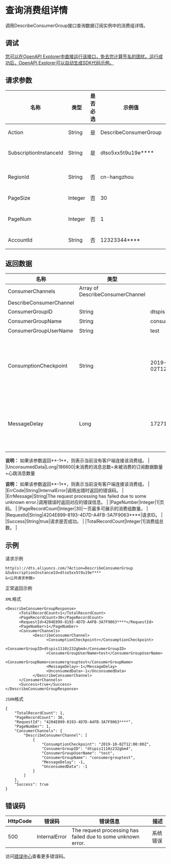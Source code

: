 # 查询消费组详情

调用DescribeConsumerGroup接口查询数据订阅实例中的消费组详情。

## 调试

[您可以在OpenAPI Explorer中直接运行该接口，免去您计算签名的困扰。运行成功后，OpenAPI Explorer可以自动生成SDK代码示例。](https://api.aliyun.com/#product=Dts&api=DescribeConsumerGroup&type=RPC&version=2020-01-01)

## 请求参数

|名称|类型|是否必选|示例值|描述|
|--|--|----|---|--|
|Action|String|是|DescribeConsumerGroup|系统规定参数，取值：**DescribeConsumerGroup**。 |
|SubscriptionInstanceId|String|是|dtso5xx5t9u19e\*\*\*\*|数据订阅实例ID，可以通过调用[DescribeSubscriptionInstances](~49442~)接口查询。 |
|RegionId|String|否|cn-hangzhou|地域ID，传入本参数来指定实例所在地域，详情请参见[支持的地域列表](~141033~)。 |
|PageSize|Integer|否|30|每页记录数，取值： **30**、**50**、**100**，默认值为**30**。 |
|PageNum|Integer|否|1|页码，取值为大于**0**且不超过Integer数据类型的最大值，默认值为**1**。 |
|AccountId|String|否|12323344\*\*\*\*|阿里云主账号ID，无需设置，该参数即将下线。 |

## 返回数据

|名称|类型|示例值|描述|
|--|--|---|--|
|ConsumerChannels|Array of DescribeConsumerChannel| |消费组列表。 |
|DescribeConsumerChannel| | | |
|ConsumerGroupID|String|dtspis1110z232\*\*\*\*|消费组ID。 |
|ConsumerGroupName|String|consumergrouptest|消费组名称。 |
|ConsumerGroupUserName|String|test|消费组账号。 |
|ConsumptionCheckpoint|String|2019-10-02T12:00:00Z|消费位点，即客户端在订阅通道内消费最后一条信息的时间点，格式为*yyyy-MM-dd*T*HH:mm:ss*Z（UTC时间）。 |
|MessageDelay|Long|172714|消息延迟时间=当前时间-数据订阅通道中存在时间最早的未被消费的消息的时间戳，单位为秒。

 **说明：** 如果该参数返回**-1**，则表示当前没有客户端连接该消费组。 |
|UnconsumedData|Long|186600|未消费的消息总数=未被消费的订阅数据数量+心跳消息数量

 **说明：** 如果该参数返回**-1**，则表示当前没有客户端连接该消费组。 |
|ErrCode|String|InternalError|调用出错时返回的错误码。 |
|ErrMessage|String|The request processing has failed due to some unknown error.|调用错误时返回对应的错误信息。 |
|PageNumber|Integer|1|页码。 |
|PageRecordCount|Integer|30|一页最多可展示的消费组数量。 |
|RequestId|String|4204E899-8193-4D7D-A4FB-3A7F9063\*\*\*\*|请求ID。 |
|Success|String|true|请求是否成功。 |
|TotalRecordCount|Integer|1|消费组总数。 |

## 示例

请求示例

```
http(s)://dts.aliyuncs.com/?Action=DescribeConsumerGroup
&SubscriptionInstanceId=dtso5xx5t9u19e****
&<公共请求参数>
```

正常返回示例

`XML`格式

```
<DescribeConsumerGroupResponse>
      <TotalRecordCount>1</TotalRecordCount>
      <PageRecordCount>30</PageRecordCount>
      <RequestId>4204E899-8193-4D7D-A4FB-3A7F9063****</RequestId>
      <PageNumber>1</PageNumber>
      <ConsumerChannels>
            <DescribeConsumerChannel>
                  <ConsumptionCheckpoint></ConsumptionCheckpoint>
                  <ConsumerGroupID>dtspis1110z232gbm4</ConsumerGroupID>
                  <ConsumerGroupUserName>test</ConsumerGroupUserName>
                  <ConsumerGroupName>consumergrouptest</ConsumerGroupName>
                  <MessageDelay>-1</MessageDelay>
                  <UnconsumedData>-1</UnconsumedData>
            </DescribeConsumerChannel>
      </ConsumerChannels>
      <Success>true</Success>
</DescribeConsumerGroupResponse>
```

`JSON`格式

```
{
	"TotalRecordCount": 1,
	"PageRecordCount": 30,
	"RequestId": "4204E899-8193-4D7D-A4FB-3A7F9063****",
	"PageNumber": 1,
	"ConsumerChannels": {
		"DescribeConsumerChannel": [
			{
				"ConsumptionCheckpoint": "2019-10-02T12:00:00Z",
				"ConsumerGroupID": "dtspis1110z232gbm4",
				"ConsumerGroupUserName": "test",
				"ConsumerGroupName": "consumergrouptest",
				"MessageDelay": -1,
				"UnconsumedData": -1
			}
		]
	},
	"Success": true
}
```

## 错误码

|HttpCode|错误码|错误信息|描述|
|--------|---|----|--|
|500|InternalError|The request processing has failed due to some unknown error.|系统错误|

访问[错误中心](https://error-center.aliyun.com/status/product/Dts)查看更多错误码。

